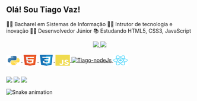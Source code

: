 ## Olá! Sou Tiago Vaz!
👨‍🎓 Bacharel em Sistemas de Informação
👨‍🏫 Intrutor de tecnologia e inovação
👨‍💻 Desenvolvedor Júnior
📚 Estudando HTML5, CSS3, JavaScript

<div align="center">
  <a href="https://www.linkedin.com/in/tiago-silva-vaz-832777120">
  <img height="180em" src="https://github-readme-stats.vercel.app/api?username=TiagoSilvaVaz&show_icons=true&theme=dark&include_all_commits=true&count_private=true"/>
  <img height="130em" src="https://github-readme-stats.vercel.app/api/top-langs/?username=TiagoSilvaVaz&layout=compact&langs_count=7&theme=dark"/>
</div>

<div style="display: inline_block"><br>
  <img align="center" alt="Tiago-Python" height="30" width="40" src="https://raw.githubusercontent.com/devicons/devicon/master/icons/python/python-original.svg">
  <img align="center" alt="Tiago-HTML" height="30" width="40" src="https://raw.githubusercontent.com/devicons/devicon/master/icons/html5/html5-original.svg">
  <img align="center" alt="Tiago-CSS" height="30" width="40" src="https://raw.githubusercontent.com/devicons/devicon/master/icons/css3/css3-original.svg">
  <img align="center" alt="Tiago-Js" height="30" width="40" src="https://raw.githubusercontent.com/devicons/devicon/master/icons/javascript/javascript-plain.svg">
  <img align="center" alt="Tiago-nodeJs" height="30" width="40" src="https://cdn.jsdelivr.net/gh/devicons/devicon/icons/nodejs/nodejs-original.svg">
  <img align="center" alt="Tiago-React" height="30" width="40" src="https://raw.githubusercontent.com/devicons/devicon/master/icons/react/react-original.svg">
</div>
  
  ##
  
  <div> 
    <a href = "mailto:tsilvavaz@gmail.com"><img src="https://img.shields.io/badge/-Gmail-%23333?style=for-the-badge&logo=gmail&logoColor=white" target="_blank"></a>
    <a href="https://www.linkedin.com/in/tiago-silva-vaz-832777120" target="_blank"><img src="https://img.shields.io/badge/-LinkedIn-%230077B5?style=for-the-badge&logo=linkedin&logoColor=white" target="_blank"></a> 
    <a href="https://instagram.com/tsilvavaz" target="_blank"><img src="https://img.shields.io/badge/-Instagram-%23E4405F?style=for-the-badge&logo=instagram&logoColor=white" target="_blank"></a>
  </div>

![Snake animation](https://github.com/TiagoSilvaVaz/TiagoSilvaVaz/blob/output/github-contribution-grid-snake.svg)
